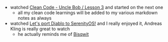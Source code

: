 - watched [Clean Code - Uncle Bob / Lesson 3](https://www.youtube.com/watch?v=Qjywrq2gM8o) and started on the next one
	- all my clean code learnings will be added to my various markdown notes as always
- watched [Let's port Diablo to SerenityOS!](https://www.youtube.com/watch?v=ZOzZ8R4gphE) and I really enjoyed it, Andreas Kling is really great to watch
	- he actually reminds me of [Bisqwit](https://www.youtube.com/user/Bisqwit)